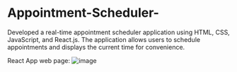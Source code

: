 # Appointment-Scheduler-
Developed a real-time appointment scheduler application using HTML, CSS, JavaScript, and React.js. The application allows users to schedule appointments and displays the current time for convenience. 

React App web page:
![image](https://github.com/GOKULRAM-K/Appointment-Scheduler-/assets/170328686/73e13905-639a-4cfe-9397-62f8649426c1)

